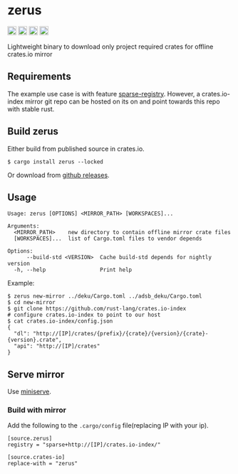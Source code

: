 zerus
===========================

[<img alt="github" src="https://img.shields.io/badge/github-wcampbell0x2a/zerus-8da0cb?style=for-the-badge&labelColor=555555&logo=github" height="20">](https://github.com/wcampbell0x2a/zerus)
[<img alt="crates.io" src="https://img.shields.io/crates/v/zerus.svg?style=for-the-badge&color=fc8d62&logo=rust" height="20">](https://crates.io/crates/zerus)
[<img alt="docs.rs" src="https://img.shields.io/badge/docs.rs-zerus-66c2a5?style=for-the-badge&labelColor=555555&logo=docs.rs" height="20">](https://docs.rs/zerus)
[<img alt="build status" src="https://img.shields.io/github/actions/workflow/status/wcampbell0x2a/zerus/main.yml?branch=master&style=for-the-badge" height="20">](https://github.com/wcampbell0x2a/zerus/actions?query=branch%3Amaster)

Lightweight binary to download only project required crates for offline crates.io mirror

## Requirements
The example use case is with feature [sparse-registry](https://blog.rust-lang.org/inside-rust/2023/01/30/cargo-sparse-protocol.html).
However, a crates.io-index mirror git repo can be hosted on its on and point towards this repo with stable rust.

## Build zerus
Either build from published source in crates.io.
```
$ cargo install zerus --locked
```

Or download from [github releases](https://github.com/wcampbell0x2a/zerus/releases).

## Usage
```console
Usage: zerus [OPTIONS] <MIRROR_PATH> [WORKSPACES]...

Arguments:
  <MIRROR_PATH>    new directory to contain offline mirror crate files
  [WORKSPACES]...  list of Cargo.toml files to vendor depends

Options:
      --build-std <VERSION>  Cache build-std depends for nightly version
  -h, --help                 Print help
```

Example:
```console
$ zerus new-mirror ../deku/Cargo.toml ../adsb_deku/Cargo.toml
$ cd new-mirror
$ git clone https://github.com/rust-lang/crates.io-index
# configure crates.io-index to point to our host
$ cat crates.io-index/config.json
{
  "dl": "http://[IP]/crates/{prefix}/{crate}/{version}/{crate}-{version}.crate",
  "api": "http://[IP]/crates"
}
```


## Serve mirror
Use [miniserve](https://github.com/svenstaro/miniserve).

### Build with mirror
Add the following to the `.cargo/config` file(replacing IP with your ip).
```
[source.zerus]
registry = "sparse+http://[IP]/crates.io-index/"

[source.crates-io]
replace-with = "zerus"
```
